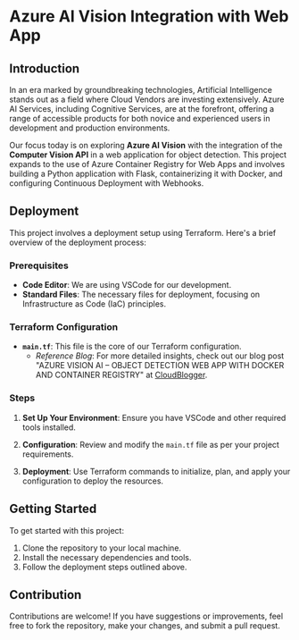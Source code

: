 # Azure AI Vision Integration with Web App

## Introduction

In an era marked by groundbreaking technologies, Artificial Intelligence stands out as a field where Cloud Vendors are investing extensively. Azure AI Services, including Cognitive Services, are at the forefront, offering a range of accessible products for both novice and experienced users in development and production environments.

Our focus today is on exploring **Azure AI Vision** with the integration of the **Computer Vision API** in a web application for object detection. This project expands to the use of Azure Container Registry for Web Apps and involves building a Python application with Flask, containerizing it with Docker, and configuring Continuous Deployment with Webhooks.

## Deployment

This project involves a deployment setup using Terraform. Here's a brief overview of the deployment process:

### Prerequisites

- **Code Editor**: We are using VSCode for our development.
- **Standard Files**: The necessary files for deployment, focusing on Infrastructure as Code (IaC) principles.

### Terraform Configuration

- **`main.tf`**: This file is the core of our Terraform configuration.
  - _Reference Blog_: For more detailed insights, check out our blog post "AZURE VISION AI – OBJECT DETECTION WEB APP WITH DOCKER AND CONTAINER REGISTRY" at [CloudBlogger](https://www.cloudblogger.eu/2023/10/06/azure-vision-ai-object-detection-web-app-with-docker-and-container-registry/).

### Steps

1. **Set Up Your Environment**: Ensure you have VSCode and other required tools installed.

2. **Configuration**: Review and modify the `main.tf` file as per your project requirements.

3. **Deployment**: Use Terraform commands to initialize, plan, and apply your configuration to deploy the resources.

## Getting Started

To get started with this project:

1. Clone the repository to your local machine.
2. Install the necessary dependencies and tools.
3. Follow the deployment steps outlined above.

## Contribution

Contributions are welcome! If you have suggestions or improvements, feel free to fork the repository, make your changes, and submit a pull request.

